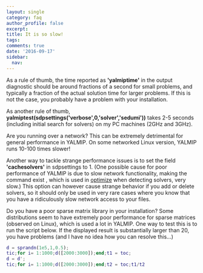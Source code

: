 ```yaml
---
layout: single
category: faq
author_profile: false
excerpt: 
title: It is so slow!
tags:
comments: true
date: '2016-09-17'
sidebar:
  nav:
---
```


As a rule of thumb, the time reported as **'yalmiptime'** in the output diagnostic should be around fractions of a second for small problems, and typically a fraction of the actual solution time for larger problems. If this is not the case, you probably have a problem with your installation.

As another rule of thumb, **yalmiptest(sdpsettings('verbose',0,'solver','sedumi'))** takes 2-5 seconds (including initial search for solvers) on my PC machines (2GHz and 3GHz).

Are you running over a network? This can be extremely detrimental for general performance in YALMIP. On some networked Linux version, YALMIP runs 10-100 times slower!

Another way to tackle strange performance issues is to set the field **'cachesolvers'** in sdpsettings to 1. (One possible cause for poor performance of YALMIP is due to slow network functionality, making the command exist , which is used in [optimize](/command/optimize) when detecting solvers, very slow.) This option can however cause strange behavior if you add or delete solvers, so it should only be used in very rare cases where you know that you have a ridiculously slow network access to your files.

Do you have a poor sparse matrix library in your installation? Some distributions seem to have extremely poor performance for sparse matrices (observed on Linux), which is used a lot in YALMIP. One way to test this is to run the script below. If the displayed result is substantially larger than 20, you have problems (and I have no idea how you can resolve this...)

````matlab
d = sprandn(1e5,1,0.5);
tic;for i= 1:1000;d([2000:3000]);end;t1 = toc;
d = d';
tic;for i= 1:1000;d([2000:3000]);end;t2 = toc;t1/t2
````
